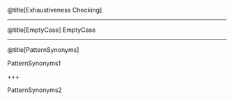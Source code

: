 @title[Exhaustiveness Checking]

---
@title[EmptyCase]
EmptyCase

---
@title[PatternSynonyms]

PatternSynonyms1

+++

PatternSynonyms2
